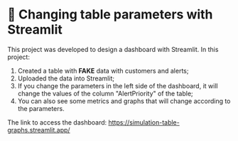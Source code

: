 # 👑 Changing table parameters with Streamlit
This project was developed to design a dashboard with Streamlit.
In this project: 
1. Created a table with **FAKE** data with customers and alerts;
2. Uploaded the data into Streamlit;
3. If you change the parameters in the left side of the dashboard, it will change the values of the column "AlertPriority" of the table;
4. You can also see some metrics and graphs that will change according to the parameters.

The link to access the dashboard: https://simulation-table-graphs.streamlit.app/
